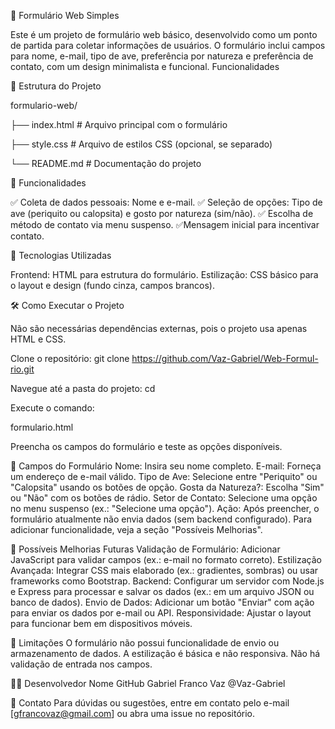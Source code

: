 🐾 Formulário Web Simples

Este é um projeto de formulário web básico, desenvolvido como um ponto de partida para coletar informações de usuários. O formulário inclui campos para nome, e-mail, tipo de ave, preferência por natureza e preferência de contato, com um design minimalista e funcional.
Funcionalidades

📁 Estrutura do Projeto

formulario-web/

├── index.html        # Arquivo principal com o formulário

├── style.css         # Arquivo de estilos CSS (opcional, se separado)

└── README.md         # Documentação do projeto

🚀 Funcionalidades

✅ Coleta de dados pessoais: Nome e e-mail.
✅ Seleção de opções: Tipo de ave (periquito ou calopsita) e gosto por natureza (sim/não).
✅ Escolha de método de contato via menu suspenso.
✅Mensagem inicial para incentivar contato.


🎨 Tecnologias Utilizadas

Frontend: HTML para estrutura do formulário.
Estilização: CSS básico para o layout e design (fundo cinza, campos brancos).

🛠️ Como Executar o Projeto

Não são necessárias dependências externas, pois o projeto usa apenas HTML e CSS.

Clone o repositório: 
git clone https://github.com/Vaz-Gabriel/Web-Formul-rio.git

Navegue até a pasta do projeto:
cd 

Execute o comando:

formulario.html

Preencha os campos do formulário e teste as opções disponíveis.

📌 Campos do Formulário
Nome: Insira seu nome completo.
E-mail: Forneça um endereço de e-mail válido.
Tipo de Ave: Selecione entre "Periquito" ou "Calopsita" usando os botões de opção.
Gosta da Natureza?: Escolha "Sim" ou "Não" com os botões de rádio.
Setor de Contato: Selecione uma opção no menu suspenso (ex.: "Selecione uma opção").
Ação: Após preencher, o formulário atualmente não envia dados (sem backend configurado). Para adicionar funcionalidade, veja a seção "Possíveis Melhorias".


📌 Possíveis Melhorias Futuras
Validação de Formulário: Adicionar JavaScript para validar campos (ex.: e-mail no formato correto).
Estilização Avançada: Integrar CSS mais elaborado (ex.: gradientes, sombras) ou usar frameworks como Bootstrap.
Backend: Configurar um servidor com Node.js e Express para processar e salvar os dados (ex.: em um arquivo JSON ou banco de dados).
Envio de Dados: Adicionar um botão "Enviar" com ação para enviar os dados por e-mail ou API.
Responsividade: Ajustar o layout para funcionar bem em dispositivos móveis.

📌 Limitações
O formulário não possui funcionalidade de envio ou armazenamento de dados.
A estilização é básica e não responsiva.
Não há validação de entrada nos campos.

👨‍💻 Desenvolvedor
Nome	GitHub
Gabriel Franco Vaz	@Vaz-Gabriel

🖤 Contato
Para dúvidas ou sugestões, entre em contato pelo e-mail [gfrancovaz@gmail.com] ou abra uma issue no repositório.
